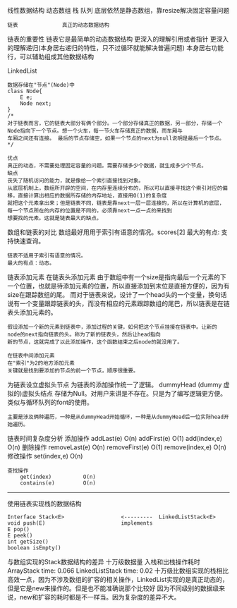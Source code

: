 线性数据结构
    动态数组
    栈
    队列              底层依然是静态数组，靠resize解决固定容量问题

    链表              真正的动态数据结构

链表的重要性
    链表它是最简单的动态数据结构
    更深入的理解引用或者指针
    更深入的理解递归(本身居右递归的特性，只不过循环就能解决普遍问题)
    本身居右功能行，可以辅助组成其他数据结构

LinkedList

    数据存储在"节点"(Node)中
    class Node{
        E e;
        Node next;
    }
    /*
    对于链表而言，它的链表大部分有俩个部分。一个部分存储真正的数据，另一部分，存储一个Node指向下一个节点。想一个火车，每一节火车存储真正的数据，而车厢与
    车厢之间还有连接。 最后的节点存储空，如果一个节点的next为null说明是最后一个节点。
    */

    优点
    真正的动态，不需要处理固定容量的问题。需要存储多少个数据，就生成多少个节点。
    缺点
    丧失了随机访问的能力，就是像给一个索引直接找到对象。
    从底层机制上，数组所开辟的空间，在内存里连续分布的，所以可以直接寻找这个索引对应的偏移，直接计算出相应的数据所存储的内存地址，直接用O(1)的复杂度
    就把这个元素拿出来；但是链表不同，链表是靠next一层一层连接的，所以在计算机的底层，每一个节点所在的内存的位置是不同的，必须靠next一点一点的来找到
    想要找的元素。这就是链表最大的缺点。

数组和链表的对比
    数组最好用用于索引有语意的情况。scores[2]
    最大的有点: 支持快速查询。

    链表不适用于索引有语意的情况。
    最大的有点：动态。

链表添加元素
    在链表头添加元素
    由于数组中有一个size是指向最后一个元素的下一个位置，也就是待添加元素的位置，所以直接添加到末位是直接方便的，因为有size在跟踪数组的尾。
    而对于链表来说，设计了一个head头的一个变量，换句话说有一个变量跟踪链表的头，而没有相应的元素跟踪数组的尾巴，所以链表是在链表头添加元素的。

    假设添加一个新的元素到链表中，添加过程的关键，如何把这个节点挂接在链表中。让新的node的next指向链表的头。称为了新的链表头，然后让head指向
    新的节点，这就完成了以此添加操作，这个函数结束之后node的就没用了。

    在链表中间添加元素
    在"索引"为2的地方添加元素
    关键就是找到要添加的节点的前一个节点，顺序很重要。

为链表设立虚拟头节点
    为链表的添加操作统一了逻辑。
    dummyHead (dummy 虚拟的)虚拟头结点 存储为Null。对用户来讲是不存在。只是为了编写逻辑更方便。
    类似与循环队列的font的使用。

    主要是涉及俩种遍历，一种是从dummyHead开始循环，一种是从dummyHead后一位实际head开始遍历。

链表时间复杂度分析
    添加操作
        addLast(e)          O(n)
        addFirst(e)         O(1)
        add(index,e)        O(n)
    删除操作
        removeLast(e)       O(n)
        removeFirst(e)      O(1)
        remove(index,e)     O(n)
    修改操作
        set(index,e)        O(n)

    查找操作
        get(index)          O(n)
        contains(e)         O(n)



---


使用链表实现栈的数据结构

    Interface Stack<E>                  <---------  LinkedListStack<E>
    void push(E)                        implements
    E pop()
    E peek()
    int getSize()
    boolean isEmpty()

与数组实现的Stack数据结构的差异
    十万级数据量 入栈和出栈操作耗时
    ArrayStack time: 0.066
    LinkedListStack time: 0.02
    十万级比数组实现的栈相比高效一点，因为不涉及数组的扩容的相关操作，LinkedList实现的是真正动态的，但是它是new来操作的。但是也不能准确说那个比较好
    因为不同级别的数据级来说，new和扩容的耗时都是不一样当。因为复杂度的差异不大。

